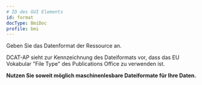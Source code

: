 ```yaml
---
# ID des GUI Elements
id: format
docType: BmiDoc
profile: bmi
---
```


Geben Sie das Datenformat der Ressource an.

DCAT-AP sieht zur Kennzeichnung des Dateiformats vor, dass das EU Vokabular "File Type" des Publications Office zu verwenden ist.

**Nutzen Sie soweit möglich maschinenlesbare Dateiformate für Ihre Daten.**
